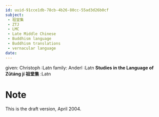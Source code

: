 ```yaml
---
id: uuid-91cce1db-78cb-4b26-80cc-55ad3d26b0cf
subject: 
 - 祖堂集
 - ZTJ
 - LMC
 - Late Middle Chinese
 - Buddhism language
 - Buddhism translations
 - vernacular language
date: 
---
```


given: Christoph :Latn
family: Anderl :Latn
**Studies in the Language of Zǔtáng jí 祖堂集** :Latn
# Note
This is the draft version, April 2004.
